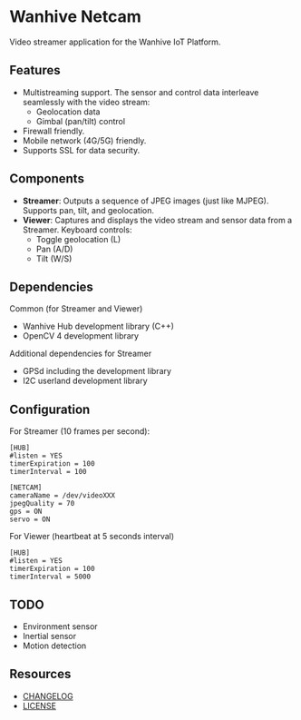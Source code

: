 # Wanhive Netcam

Video streamer application for the Wanhive IoT Platform.

## Features

* Multistreaming support. The sensor and control data interleave seamlessly with the video stream:
    - Geolocation data
    - Gimbal (pan/tilt) control
* Firewall friendly.
* Mobile network (4G/5G) friendly.
* Supports SSL for data security.

## Components

* **Streamer**: Outputs a sequence of JPEG images (just like MJPEG). Supports pan, tilt, and geolocation.
* **Viewer**: Captures and displays the video stream and sensor data from a Streamer. Keyboard controls:
    * Toggle geolocation (L)
    * Pan (A/D)
    * Tilt (W/S)

## Dependencies

Common (for Streamer and Viewer)
- Wanhive Hub development library (C++)
- OpenCV 4 development library

Additional dependencies for Streamer
- GPSd including the development library
- I2C userland development library

## Configuration

For Streamer (10 frames per second):

```
[HUB]
#listen = YES
timerExpiration = 100
timerInterval = 100

[NETCAM]
cameraName = /dev/videoXXX
jpegQuality = 70
gps = ON
servo = ON
```

For Viewer (heartbeat  at 5 seconds interval)

```
[HUB]
#listen = YES
timerExpiration = 100
timerInterval = 5000
```

## TODO

- Environment sensor
- Inertial sensor
- Motion detection

## Resources

- [CHANGELOG](ChangeLog.md)
- [LICENSE](LICENSE)
